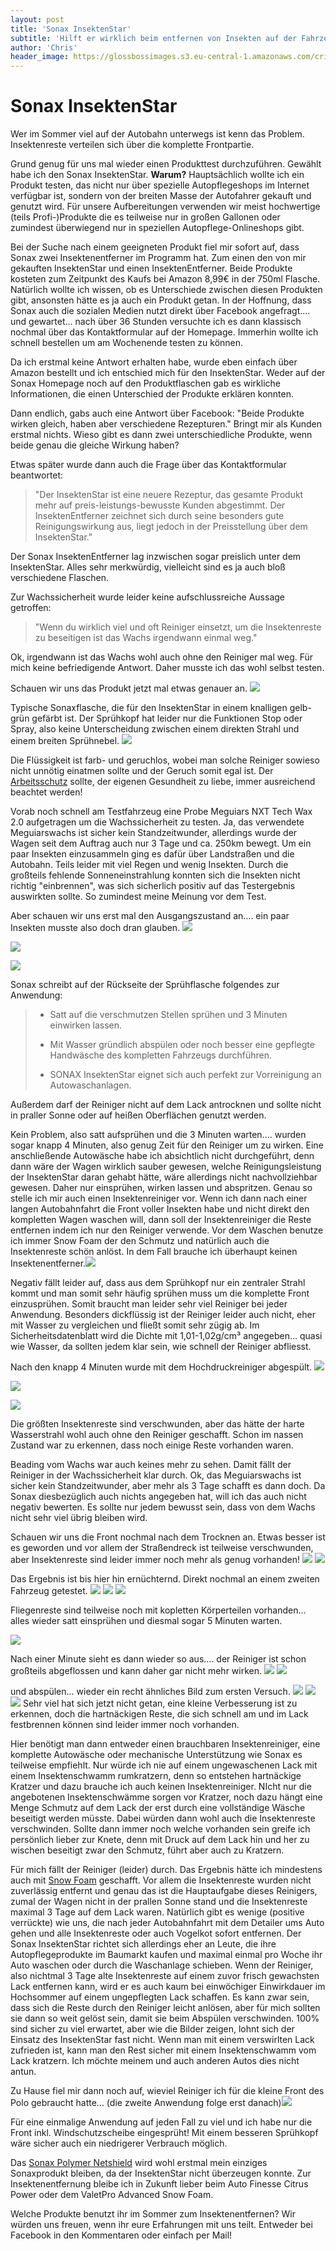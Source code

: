 ```yaml
---
layout: post
title: 'Sonax InsektenStar'
subtitle: 'Hilft er wirklich beim entfernen von Insekten auf der Fahrzeugfront?'
author: 'Chris'
header_image: https://glossbossimages.s3.eu-central-1.amazonaws.com/criz/sonax-insektenstar/DSC_0017.jpg
---
```

# Sonax InsektenStar

Wer im Sommer viel auf der Autobahn unterwegs ist kenn das Problem. Insektenreste verteilen sich über die komplette Frontpartie.

Grund genug für uns mal wieder einen Produkttest durchzuführen. Gewählt habe ich den Sonax InsektenStar. **Warum?** Hauptsächlich wollte ich ein Produkt testen, das nicht nur über spezielle Autopflegeshops im Internet verfügbar ist, sondern von der breiten Masse der Autofahrer gekauft und genutzt wird. Für unsere Aufbereitungen verwenden wir meist hochwertige (teils Profi-)Produkte die es teilweise nur in großen Gallonen oder zumindest überwiegend nur in speziellen Autopflege-Onlineshops gibt.

Bei der Suche nach einem geeigneten Produkt fiel mir sofort auf, dass Sonax zwei Insektenentferner im Programm hat. Zum einen den von mir gekauften InsektenStar und einen InsektenEntferner. Beide Produkte kosteten zum Zeitpunkt des Kaufs bei Amazon 8,99€ in der 750ml Flasche. Natürlich wollte ich wissen, ob es Unterschiede zwischen diesen Produkten gibt, ansonsten hätte es ja auch ein Produkt getan. In der Hoffnung, dass Sonax auch die sozialen Medien nutzt direkt über Facebook angefragt.... und gewartet... nach über 36 Stunden versuchte ich es dann klassisch nochmal über das Kontaktformular auf der Homepage. Immerhin wollte ich schnell bestellen um am Wochenende testen zu können.

Da ich erstmal keine Antwort erhalten habe, wurde eben einfach über Amazon bestellt und ich entschied mich für den InsektenStar. Weder auf der Sonax Homepage noch auf den Produktflaschen gab es wirkliche Informationen, die einen Unterschied der Produkte erklären konnten.

Dann endlich, gabs auch eine Antwort über Facebook: "Beide Produkte wirken gleich, haben aber verschiedene Rezepturen." Bringt mir als Kunden erstmal nichts. Wieso gibt es dann zwei unterschiedliche Produkte, wenn beide genau die gleiche Wirkung haben?

Etwas später wurde dann auch die Frage über das Kontaktformular beantwortet:

> "Der InsektenStar ist eine neuere Rezeptur, das gesamte Produkt mehr auf preis-leistungs-bewusste Kunden abgestimmt.
> Der InsektenEntferner zeichnet sich durch seine besonders gute Reinigungswirkung aus, liegt jedoch in der Preisstellung über dem InsektenStar."

Der Sonax InsektenEntferner lag inzwischen sogar preislich unter dem InsektenStar. Alles sehr merkwürdig, vielleicht sind es ja auch bloß verschiedene Flaschen.

Zur Wachssicherheit wurde leider keine aufschlussreiche Aussage getroffen:

> "Wenn du wirklich viel und oft Reiniger einsetzt, um die Insektenreste zu beseitigen ist das Wachs irgendwann einmal weg."

Ok, irgendwann ist das Wachs wohl auch ohne den Reiniger mal weg. Für mich keine befriedigende Antwort. Daher musste ich das wohl selbst testen.

Schauen wir uns das Produkt jetzt mal etwas genauer an.
![](https://glossbossimages.s3.eu-central-1.amazonaws.com/criz/sonax-insektenstar/DSC_0017.jpg)

Typische Sonaxflasche, die für den InsektenStar in einem knalligen gelb-grün gefärbt ist.
Der Sprühkopf hat leider nur die Funktionen Stop oder Spray, also keine Unterscheidung zwischen einem direkten Strahl und einem breiten Sprühnebel.
![](https://glossbossimages.s3.eu-central-1.amazonaws.com/criz/sonax-insektenstar/DSC_0006.jpg)

Die Flüssigkeit ist farb- und geruchlos, wobei man solche Reiniger sowieso nicht unnötig einatmen sollte und der Geruch somit egal ist. Der [Arbeitsschutz](https://glossboss.de/allgemein/arbeitsschutz-atemmaske-schutzhandschuhe-etc/) sollte, der eigenen Gesundheit zu liebe, immer ausreichend beachtet werden!

Vorab noch schnell am Testfahrzeug eine Probe Meguiars NXT Tech Wax 2.0 aufgetragen um die Wachssicherheit zu testen. Ja, das verwendete Meguiarswachs ist sicher kein Standzeitwunder, allerdings wurde der Wagen seit dem Auftrag auch nur 3 Tage und ca. 250km bewegt. Um ein paar Insekten einzusammeln ging es dafür über Landstraßen und die Autobahn. Teils leider mit viel Regen und wenig Insekten. Durch die großteils fehlende Sonneneinstrahlung konnten sich die Insekten nicht richtig "einbrennen", was sich sicherlich positiv auf das Testergebnis auswirkten sollte. So zumindest meine Meinung vor dem Test.

Aber schauen wir uns erst mal den Ausgangszustand an.... ein paar Insekten musste also doch dran glauben.
![](https://glossbossimages.s3.eu-central-1.amazonaws.com/criz/sonax-insektenstar/DSC_0010.jpg)

![](https://glossbossimages.s3.eu-central-1.amazonaws.com/criz/sonax-insektenstar/DSC_0011.jpg)

![](https://glossbossimages.s3.eu-central-1.amazonaws.com/criz/sonax-insektenstar/DSC_0012.jpg)

Sonax schreibt auf der Rückseite der Sprühflasche folgendes zur Anwendung:

> *   Satt auf die verschmutzen Stellen sprühen und 3 Minuten einwirken lassen.
>
> *   Mit Wasser gründlich abspülen oder noch besser eine gepflegte Handwäsche des kompletten Fahrzeugs durchführen.
>
> *   SONAX InsektenStar eignet sich auch perfekt zur Vorreinigung an Autowaschanlagen.

Außerdem darf der Reiniger nicht auf dem Lack antrocknen und sollte nicht in praller Sonne oder auf heißen Oberflächen genutzt werden.

Kein Problem, also satt aufsprühen und die 3 Minuten warten.... wurden sogar knapp 4 Minuten, also genug Zeit für den Reiniger um zu wirken. Eine anschließende Autowäsche habe ich absichtlich nicht durchgeführt, denn dann wäre der Wagen wirklich sauber gewesen, welche Reinigungsleistung der InsektenStar daran gehabt hätte, wäre allerdings nicht nachvollziehbar gewesen. Daher nur einsprühen, wirken lassen und abspritzen. Genau so stelle ich mir auch einen Insektenreiniger vor. Wenn ich dann nach einer langen Autobahnfahrt die Front voller Insekten habe und nicht direkt den kompletten Wagen waschen will, dann soll der Insektenreiniger die Reste entfernen indem ich nur den Reiniger verwende. Vor dem Waschen benutze ich immer Snow Foam der den Schmutz und natürlich auch die Insektenreste schön anlöst. In dem Fall brauche ich überhaupt keinen Insektenentferner.![](https://glossbossimages.s3.eu-central-1.amazonaws.com/criz/sonax-insektenstar/DSC_0013.jpg)

Negativ fällt leider auf, dass aus dem Sprühkopf nur ein zentraler Strahl kommt und man somit sehr häufig sprühen muss um die komplette Front einzusprühen. Somit braucht man leider sehr viel Reiniger bei jeder Anwendung. Besonders dickflüssig ist der Reiniger leider auch nicht, eher mit Wasser zu vergleichen und fließt somit sehr zügig ab. Im Sicherheitsdatenblatt wird die Dichte mit 1,01-1,02g/cm³ angegeben... quasi wie Wasser, da sollten jedem klar sein, wie schnell der Reiniger abfliesst.

Nach den knapp 4 Minuten wurde mit dem Hochdruckreiniger abgespült.
![](https://glossbossimages.s3.eu-central-1.amazonaws.com/criz/sonax-insektenstar/DSC_0018.jpg)

![](https://glossbossimages.s3.eu-central-1.amazonaws.com/criz/sonax-insektenstar/DSC_0020.jpg)

![](https://glossbossimages.s3.eu-central-1.amazonaws.com/criz/sonax-insektenstar/DSC_0021.jpg)

Die größten Insektenreste sind verschwunden, aber das hätte der harte Wasserstrahl wohl auch ohne den Reiniger geschafft. Schon im nassen Zustand war zu erkennen, dass noch einige Reste vorhanden waren.

Beading vom Wachs war auch keines mehr zu sehen. Damit fällt der Reiniger in der Wachssicherheit klar durch. Ok, das Meguiarswachs ist sicher kein Standzeitwunder, aber mehr als 3 Tage schafft es dann doch. Da Sonax diesbezüglich auch nichts angegeben hat, will ich das auch nicht negativ bewerten. Es sollte nur jedem bewusst sein, dass von dem Wachs nicht sehr viel übrig bleiben wird.

Schauen wir uns die Front nochmal nach dem Trocknen an. Etwas besser ist es geworden und vor allem der Straßendreck ist teilweise verschwunden, aber Insektenreste sind leider immer noch mehr als genug vorhanden! ![](https://glossbossimages.s3.eu-central-1.amazonaws.com/criz/sonax-insektenstar/IMG_5898.JPG)
![](https://glossbossimages.s3.eu-central-1.amazonaws.com/criz/sonax-insektenstar/IMG_5901.JPG)

Das Ergebnis ist bis hier hin ernüchternd. Direkt nochmal an einem zweiten Fahrzeug getestet.
![](https://glossbossimages.s3.eu-central-1.amazonaws.com/criz/sonax-insektenstar/IMG_5930.jpg)
![](https://glossbossimages.s3.eu-central-1.amazonaws.com/criz/sonax-insektenstar/IMG_5932.jpg)
![](https://glossbossimages.s3.eu-central-1.amazonaws.com/criz/sonax-insektenstar/IMG_5934.jpg)

Fliegenreste
sind teilweise noch mit kopletten Körperteilen vorhanden...&nbsp; alles wieder satt einsprühen und diesmal sogar 5 Minuten warten.

![](https://glossbossimages.s3.eu-central-1.amazonaws.com/criz/sonax-insektenstar/IMG_5935.jpg)

Nach einer Minute
sieht es dann wieder so aus.... der Reiniger ist schon großteils abgeflossen und kann daher gar nicht mehr wirken. ![](https://glossbossimages.s3.eu-central-1.amazonaws.com/criz/sonax-insektenstar/IMG_5936.jpg)
![](https://glossbossimages.s3.eu-central-1.amazonaws.com/criz/sonax-insektenstar/IMG_5938.jpg)

und abspülen...
wieder ein recht ähnliches Bild zum ersten Versuch. ![](https://glossbossimages.s3.eu-central-1.amazonaws.com/criz/sonax-insektenstar/IMG_5940.jpg)
![](https://glossbossimages.s3.eu-central-1.amazonaws.com/criz/sonax-insektenstar/IMG_5942.jpg)
![](https://glossbossimages.s3.eu-central-1.amazonaws.com/criz/sonax-insektenstar/IMG_5944.jpg) Sehr viel hat sich jetzt nicht getan, eine kleine Verbesserung ist zu erkennen, doch die hartnäckigen Reste, die sich schnell am und im Lack festbrennen können sind leider immer noch vorhanden.

Hier benötigt man dann entweder einen brauchbaren Insektenreiniger, eine komplette Autowäsche oder mechanische Unterstützung wie Sonax es teilweise empfiehlt. Nur würde ich nie auf einem ungewaschenen Lack mit einem Insektenschwamm rumkratzern, denn so entstehen hartnäckige Kratzer und dazu brauche ich auch keinen Insektenreiniger. NIcht nur die angebotenen Insektenschwämme sorgen vor Kratzer, noch dazu hängt eine Menge Schmutz auf dem Lack der erst durch eine vollständige Wäsche beseitigt werden müsste. Dabei würden dann wohl auch die Insektenreste verschwinden. Sollte dann immer noch welche vorhanden sein greife ich persönlich lieber zur Knete, denn mit Druck auf dem Lack hin und her zu wischen beseitigt zwar den Schmutz, führt aber auch zu Kratzern.

Für mich fällt der Reiniger (leider) durch. Das Ergebnis hätte ich mindestens auch mit [Snow Foam](https://glossboss.de/allgemein/foamen-nutzt-es-wirklich-etwas/) geschafft. Vor allem die Insektenreste wurden nicht zuverlässig entfernt und genau das ist die Hauptaufgabe dieses Reinigers, zumal der Wagen nicht in der prallen Sonne stand und die Insektenreste maximal 3 Tage auf dem Lack waren. Natürlich gibt es wenige (positive verrückte) wie uns, die nach jeder Autobahnfahrt mit dem Detailer ums Auto gehen und alle Insektenreste oder auch Vogelkot sofort entfernen. Der Sonax InsektenStar richtet sich allerdings eher an Leute, die ihre Autopflegeprodukte im Baumarkt kaufen und maximal einmal pro Woche ihr Auto waschen oder durch die Waschanlage schieben. Wenn der Reiniger, also nichtmal 3 Tage alte Insektenreste auf einem zuvor frisch gewachsten Lack entfernen kann, wird er es auch kaum bei einwöchiger Einwirkdauer im Hochsommer auf einem ungepflegten Lack schaffen. Es kann zwar sein, dass sich die Reste durch den Reiniger leicht anlösen, aber für mich sollten sie dann so weit gelöst sein, damit sie beim Abspülen verschwinden. 100% sind sicher zu viel erwartet, aber wie die Bilder zeigen, lohnt sich der Einsatz des InsektenStar fast nicht. Wenn man mit einem verswirlten Lack zufrieden ist, kann man den Rest sicher mit einem Insektenschwamm vom Lack kratzern. Ich möchte meinem und auch anderen Autos dies nicht antun.

Zu Hause fiel mir dann noch auf, wieviel Reiniger ich für die kleine Front des Polo gebraucht hatte...
(die zweite Anwendung folge erst danach)![](https://glossbossimages.s3.eu-central-1.amazonaws.com/criz/sonax-insektenstar/IMG_0218.jpg)

Für eine einmalige Anwendung auf jeden Fall zu viel und ich habe nur die Front inkl. Windschutzscheibe eingesprüht! Mit einem besseren Sprühkopf wäre sicher auch ein niedrigerer Verbrauch möglich.

Das [Sonax Polymer Netshield](https://glossboss.de/produkttest/sonax-polymer-netshield-protect-and-shine/) wird wohl erstmal mein einziges Sonaxprodukt bleiben, da der InsektenStar nicht überzeugen konnte. Zur Insektenentfernung bleibe ich in Zukunft lieber beim Auto Finesse Citrus Power oder dem ValetPro Advanced Snow Foam.

Welche Produkte benutzt ihr im Sommer zum Insektenentfernen? Wir würden uns freuen, wenn ihr eure Erfahrungen mit uns teilt. Entweder bei Facebook in den Kommentaren oder einfach per Mail!